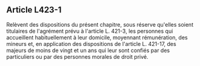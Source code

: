 ## Article L423-1

Relèvent des dispositions du présent chapitre, sous réserve qu'elles soient titulaires de l'agrément prévu à
l'article L. 421-3, les personnes qui accueillent habituellement à leur domicile, moyennant rémunération, des
mineurs et, en application des dispositions de l'article L. 421-17, des majeurs de moins de vingt et un ans qui
leur sont confiés par des particuliers ou par des personnes morales de droit privé.

